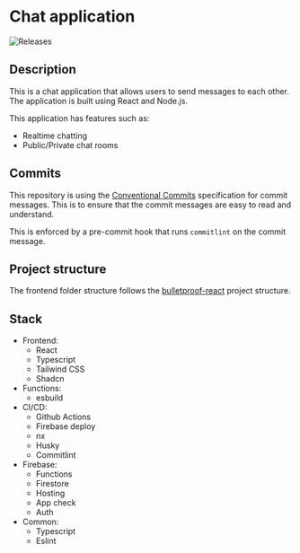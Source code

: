# Chat application

![Releases](https://github.com/FelixSundqvist/chat-application/actions/workflows/release.yml/badge.svg)


## Description

This is a chat application that allows users to send messages to each other. The application is built using React and Node.js.

This application has features such as: 
 - Realtime chatting
 - Public/Private chat rooms

## Commits

This repository is using the [Conventional Commits](https://www.conventionalcommits.org/en/v1.0.0/) specification for commit messages. This is to ensure that the commit messages are easy to read and understand.

This is enforced by a pre-commit hook that runs `commitlint` on the commit message.

## Project structure

The frontend folder structure follows the [bulletproof-react](https://github.com/alan2207/bulletproof-react/blob/master/docs/project-structure.md) project structure.

## Stack

- Frontend:
  - React
  - Typescript
  - Tailwind CSS
  - Shadcn
- Functions:
  - esbuild
- CI/CD:
  - Github Actions
  - Firebase deploy
  - nx
  - Husky
  - Commitlint
- Firebase:
  - Functions
  - Firestore
  - Hosting
  - App check
  - Auth
- Common:
  - Typescript
  - Eslint


